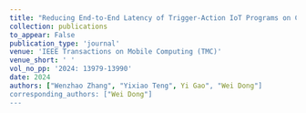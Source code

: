 ```yaml
---
title: "Reducing End-to-End Latency of Trigger-Action IoT Programs on Containerized Edge Platforms"
collection: publications
to_appear: False
publication_type: 'journal'
venue: 'IEEE Transactions on Mobile Computing (TMC)'
venue_short: ' '
vol_no_pp: '2024: 13979-13990'
date: 2024
authors: ["Wenzhao Zhang", "Yixiao Teng", Yi Gao", "Wei Dong"]
corresponding_authors: ["Wei Dong"]
---
```

